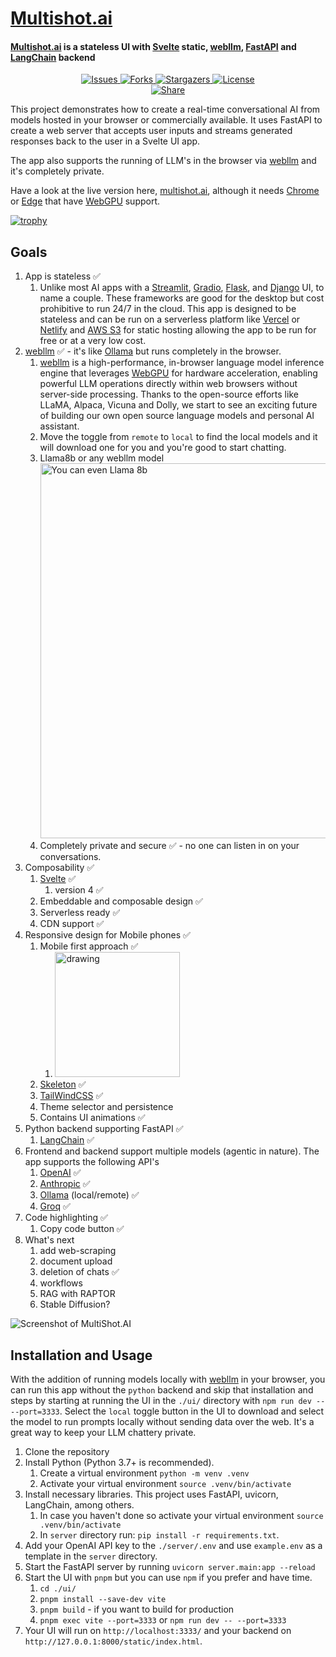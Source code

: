 ﻿# [Multishot.ai](https://multishot.ai) 

#### [Multishot.ai](https://multishot.ai) is a stateless UI with [Svelte](https://github.com/fastapi/fastapi) static, [webllm](https://webllm.mlc.ai/), [FastAPI](https://github.com/fastapi/fastapi) and [LangChain](https://github.com/fastapi/fastapi) backend


<div align="center">
  <a href="https://github.com/randomtask2000/MultiShot.AI/issues">
    <img src="https://img.shields.io/github/issues/randomtask2000/MultiShot.AI" alt="Issues"/>
  </a>
  <a href="https://github.com/randomtask2000/MultiShot.AI/network/members">
    <img src="https://img.shields.io/github/forks/randomtask2000/MultiShot.AI" alt="Forks"/>
  </a>
  <a href="https://github.com/randomtask2000/MultiShot.AI/stargazers">
    <img src="https://img.shields.io/github/stars/randomtask2000/MultiShot.AI" alt="Stargazers"/>
  </a>
    <a href="https://github.com/randomtask2000/MultiShot.AI/blob/master/LICENSE">
    <img src="https://img.shields.io/github/license/randomtask2000/MultiShot.AI" alt="License"/>
  </a>
</div>
<div align="center">
    <a href="https://twitter.com/intent/tweet?text=Add%20dynamically%20generated%20GitHub%20Trophy%20on%20your%20readme%0D%0A&url=https%3A%2F%2Fgithub.com%2Fryo-ma%2Fcronuser">
    <img src="https://img.shields.io/twitter/url?style=social&url=https%3A%2F%2Fgithub.com%2Fryo-ma%2Fcronuser" alt="Share"/>
  </a>
</div>

This project demonstrates how to create a real-time conversational AI from models hosted in your browser or commercially available.
It uses FastAPI to create a web server that accepts user inputs and streams generated responses back to the user in a Svelte UI app.

The app also supports the running of LLM's in the browser via [webllm](https://webllm.mlc.ai/) and it's completely private.

Have a look at the live version here, [multishot.ai](https://multishot.ai), although it needs [Chrome](https://chrome.google.com/) or [Edge](https://www.microsoft.com/en-us/edge) that have [WebGPU](https://developer.mozilla.org/en-US/docs/Web/API/WebGPU_API) support.

[![trophy](https://github-profile-trophy.vercel.app/?username=randomtask2000&theme=onedark&no-frame=true&no-bg=true&margin-w=4)](https://github.com/ryo-ma/github-profile-trophy)

## Goals
1. App is stateless ✅
   1. Unlike most AI apps with a [Streamlit](https://streamlit.io/), [Gradio](https://www.gradio.app/), [Flask](https://github.com/pallets/flask), and [Django](https://www.djangoproject.com/) UI, to name a couple. These frameworks are good for the desktop but cost prohibitive to run 24/7 in the cloud. This app is designed to be stateless and can be run on a serverless platform like [Vercel](https://vercel.com/) or [Netlify](https://www.netlify.com/) and [AWS S3](https://aws.amazon.com/s3/) for static hosting allowing the app to be run for free or at a very low cost. 
1. [webllm](https://webllm.mlc.ai/) ✅ - it's like [Ollama](https://ollama.com/) but runs completely in the browser.
   1. [webllm](https://webllm.mlc.ai/) is a high-performance, in-browser language model inference engine that leverages [WebGPU](https://github.com/gpuweb/gpuweb) for hardware acceleration, enabling powerful LLM operations directly within web browsers without server-side processing. Thanks to the open-source efforts like LLaMA, Alpaca, Vicuna and Dolly, we start to see an exciting future of building our own open source language models and personal AI assistant.
   1. Move the toggle from `remote` to `local` to find the local models and it will download one for you and you're good to start chatting.
   1. Llama8b or any webllm model <img src="llama8b.png" alt="You can even Llama 8b" width="600"/>
   1. Completely private and secure ✅ - no one can listen in on your conversations.
1. Composability ✅
   1. [Svelte](https://svelte.dev/) ✅ 
      1. version 4 ✅
   2. Embeddable and composable design ✅
   3. Serverless ready ✅
   4. CDN support ✅
1. Responsive design for Mobile phones ✅
   1. Mobile first approach ✅
      1. <img src="webllm.png" alt="drawing" width="200"/>
   1. [Skeleton](https://www.skeleton.dev/) ✅
   1. [TailWindCSS](https://tailwindcss.com/) ✅
   1. Theme selector and persistence 
   1. Contains UI animations ✅
1. Python backend supporting FastAPI ✅
   1. [LangChain](https://www.langchain.com/) ✅
1. Frontend and backend support multiple models (agentic in nature). The app supports the following API's
   1. [OpenAI](https://platform.openai.com/playground) ✅
   1. [Anthropic](https://console.anthropic.com) ✅
   1. [Ollama](https://ollama.com/) (local/remote) ✅
   1. [Groq](https://console.groq.com/playground) ✅
1. Code highlighting ✅
   1. Copy code button ✅
1. What's next
   1. add web-scraping 
   1. document upload
   1. deletion of chats ✅
   1. workflows
   1. RAG with RAPTOR
   1. Stable Diffusion?

![Screenshot of MultiShot.AI](screeny1.png)
## Installation and Usage
With the addition of running models locally with [webllm](https://webllm.mlc.ai/) in your browser, 
you can run this app without the `python` backend and skip that installation and steps by starting 
at running the UI in the `./ui/` directory with `npm run dev -- --port=3333`. 
Select the `local` toggle button in the UI to download and select the model to run prompts locally 
without sending data over the web. It's a great way to keep your LLM chattery private. 

1. Clone the repository
1. Install Python (Python 3.7+ is recommended).
   1. Create a virtual environment `python -m venv .venv`
   1. Activate your virtual environment `source .venv/bin/activate`
1. Install necessary libraries. This project uses FastAPI, uvicorn, LangChain, among others. 
   1. In case you haven't done so activate your virtual environment `source .venv/bin/activate`
   1. In `server` directory run: `pip install -r requirements.txt`.
1. Add your OpenAI API key to the `./server/.env` and use `example.env` as a template in the `server` directory.
1. Start the FastAPI server by running `uvicorn server.main:app --reload`
1. Start the UI with `pnpm` but you can use `npm` if you prefer and have time.
   1. `cd ./ui/` 
   1. `pnpm install --save-dev vite`
   1. `pnpm build` - if you want to build for production
   1. `pnpm exec vite --port=3333` or `npm run dev -- --port=3333`
1. Your UI will run on `http://localhost:3333/` and your backend on `http://127.0.0.1:8000/static/index.html`.

